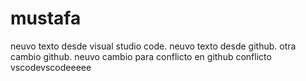 # mustafa
neuvo texto desde visual studio code.
neuvo texto desde github.
 otra cambio github.
neuvo cambio para conflicto en github
conflicto vscodevscodeeeee

